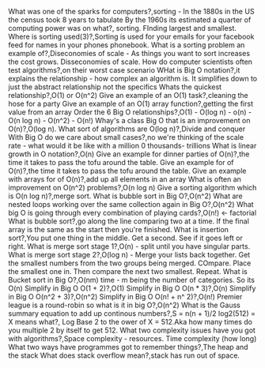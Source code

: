 What was one of the sparks for computers?,sorting - In the 1880s in the US the census took 8 years to tabulate
By the 1960s its estimated a quarter of computing power was on what?, sorting. FInding largest and smallest. 
Where is sorting used(3)?,Sorting is used for your emails for your facebook feed for names in your phones phonebook. 
What is a sorting problem an example of?,Diseconomies of scale - As things you want to sort increases the cost grows. Disseconomies of scale. 
How do computer scientists often test algorithms?,on their worst case scenario
WHat is Big O notation?,it explains the relationship - how complex an algorithm is. It simplifies down to just the abstract relationship not the specifics
Whats the quickest relationship?,O(1) or O(n^2)
Give an example of an O(1) task?,cleaning the hose for a party
Give an example of an O(1) array function?,getting the first value from an array
Order the 6 Big O relationships?,O(1) - O(log n) - o(n) - O(n log n) - O(n^2) - O(n!)
Whay's a class Big O that is an improvement on O(n)?,O(log n).
What sort of algorithms are O(log n)?,Divide and conquer
With Big O do we care about small cases?,no we're thinking of the scale rate - what would it be like with a million 0 thousands- trillions
What is linear growth in O notation?,O(n)
Give an example for dinner parties of O(n)?,the time it takes to pass the tofu around the table. 
Give an example for of O(n)?,the time it takes to pass the tofu around the table. 
Give an example with arrays for of O(n)?,add up all elements in an array
What is often an improvement on O(n^2) problems?,O(n log n)
Give a sorting algorithm which is O(n log n)?,merge sort. 
What is bubble sort in Big O?,O(n^2)
What are nested loops working over the same collection again in Big O?,O(n^2)
What big O is going through every combination of playing cards?,O(n!) <- factorial
What is bubble sort?,go along the line comparing two at a time. If the final array is the same as the start then you're finished.
What is insertion sort?,You put one thing in the middle. Get a second. See if it goes left or right. 
What is merge sort stage 1?,O(n) - split until you have singular parts. 
What is merge sort stage 2?,O(log n) - Merge your lists back together. Get the smallest numbers from the two groups being merged. COmpare. Place the smallest one in. Then compare the next two smallest. Repeat.
What is Bucket sort in Big O?,O(nm) time - m being the number of categories. So its O(n)
Simplify in Big O  O(1 + 2)?,O(1)
Simplify in Big O  O(n * 3)?,O(n)
Simplify in Big O  O(n^2 + 3)?,O(n^2)
Simplify in Big O  O(n! + n^ 2)?,O(n!)
Premier league is a round-robin so what is it in big O?,O(n^2) 
What is the Gauss summary equation to add up continous numbers?,S = n(n + 1)/2
log2(512) = X means what?, Log Base 2 to the ower of X = 512.Aka how many times do you multiple 2 by itself to get 512.
What two complexity issues have you got with algorithms?,Space complexity - resources. Time complexity (how long)
What two ways have programmes got to remember things?,The heap and the stack
What does stack overflow mean?,stack has run out of space.

